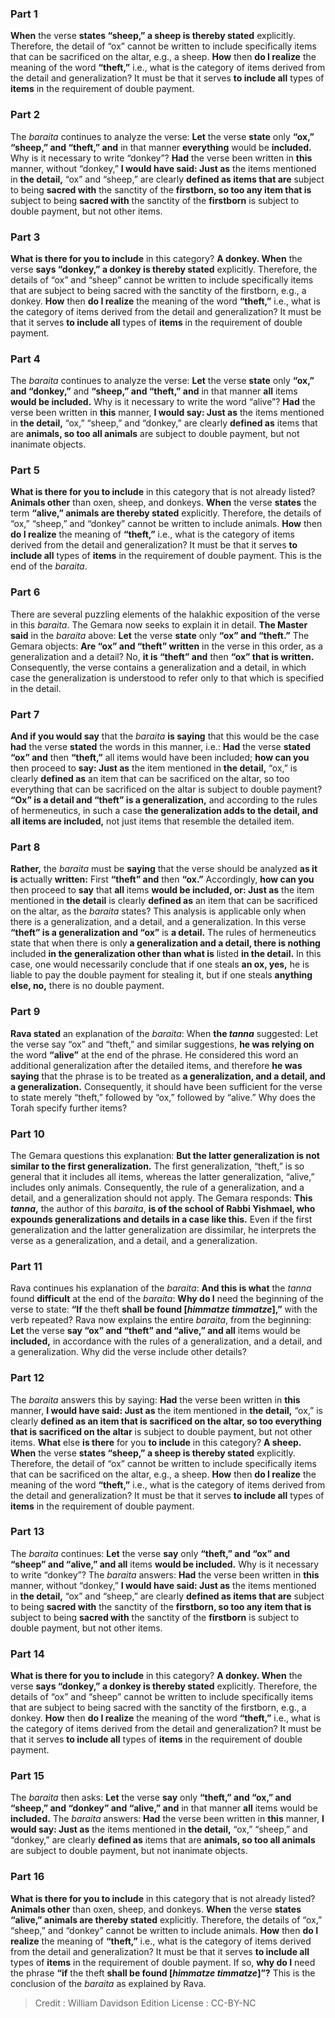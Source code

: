 
### Part 1
<b>When</b> the verse <b>states “sheep,” a sheep is thereby stated</b> explicitly. Therefore, the detail of “ox” cannot be written to include specifically items that can be sacrificed on the altar, e.g., a sheep. <b>How</b> then <b>do I realize</b> the meaning of the word <b>“theft,”</b> i.e., what is the category of items derived from the detail and generalization? It must be that it serves <b>to include all</b> types of <b>items</b> in the requirement of double payment.

### Part 2
The <i>baraita</i> continues to analyze the verse: <b>Let</b> the verse <b>state</b> only <b>“ox,” “sheep,” and “theft,” and</b> in that manner <b>everything</b> would be <b>included.</b> Why is it necessary to write “donkey”? <b>Had</b> the verse been written in <b>this</b> manner, without “donkey,” <b>I would have said: Just as</b> the items mentioned in <b>the detail,</b> “ox” and “sheep,” are clearly <b>defined as items that are</b> subject to being <b>sacred with</b> the sanctity of the <b>firstborn, so too any item that is</b> subject to being <b>sacred with</b> the sanctity of the <b>firstborn</b> is subject to double payment, but not other items.

### Part 3
<b>What is there for you to include</b> in this category? <b>A donkey. When</b> the verse <b>says “donkey,” a donkey is thereby stated</b> explicitly. Therefore, the details of “ox” and “sheep” cannot be written to include specifically items that are subject to being sacred with the sanctity of the firstborn, e.g., a donkey. <b>How</b> then <b>do I realize</b> the meaning of the word <b>“theft,”</b> i.e., what is the category of items derived from the detail and generalization? It must be that it serves <b>to include all</b> types of <b>items</b> in the requirement of double payment.

### Part 4
The <i>baraita</i> continues to analyze the verse: <b>Let</b> the verse <b>state</b> only <b>“ox,” and “donkey,”</b> and <b>“sheep,” and “theft,” and</b> in that manner <b>all</b> items <b>would be included.</b> Why is it necessary to write the word “alive”? <b>Had</b> the verse been written in <b>this</b> manner, <b>I would say: Just as</b> the items mentioned in <b>the detail,</b> “ox,” “sheep,” and “donkey,” are clearly <b>defined as</b> items that are <b>animals, so too all animals</b> are subject to double payment, but not inanimate objects.

### Part 5
<b>What is there for you to include</b> in this category that is not already listed? <b>Animals other</b> than oxen, sheep, and donkeys. <b>When</b> the verse <b>states</b> the term <b>“alive,” animals are thereby stated</b> explicitly. Therefore, the details of “ox,” “sheep,” and “donkey” cannot be written to include animals. <b>How</b> then <b>do I realize</b> the meaning of <b>“theft,”</b> i.e., what is the category of items derived from the detail and generalization? It must be that it serves <b>to include all</b> types of <b>items</b> in the requirement of double payment. This is the end of the <i>baraita</i>.

### Part 6
There are several puzzling elements of the halakhic exposition of the verse in this <i>baraita</i>. The Gemara now seeks to explain it in detail. <b>The Master said</b> in the <i>baraita</i> above: <b>Let</b> the verse <b>state</b> only <b>“ox” and “theft.”</b> The Gemara objects: <b>Are “ox” and “theft” written</b> in the verse in this order, as a generalization and a detail? No, <b>it is “theft” and</b> then <b>“ox” that is written.</b> Consequently, the verse contains a generalization and a detail, in which case the generalization is understood to refer only to that which is specified in the detail.

### Part 7
<b>And if you would say</b> that the <i>baraita</i> <b>is saying</b> that this would be the case <b>had</b> the verse <b>stated</b> the words in this manner, i.e.: <b>Had</b> the verse <b>stated “ox” and</b> then <b>“theft,”</b> all items would have been included; <b>how can you</b> then proceed to <b>say: Just as</b> the item mentioned in <b>the detail,</b> “ox,” is clearly <b>defined as</b> an item that can be sacrificed on the altar, so too everything that can be sacrificed on the altar is subject to double payment? <b>“Ox” is a detail and “theft” is a generalization,</b> and according to the rules of hermeneutics, in such a case <b>the generalization adds to the detail, and all items are included,</b> not just items that resemble the detailed item.

### Part 8
<b>Rather,</b> the <i>baraita</i> must be <b>saying</b> that the verse should be analyzed <b>as it is</b> actually <b>written:</b> First <b>“theft” and</b> then <b>“ox.”</b> Accordingly, <b>how can you</b> then proceed to <b>say</b> that <b>all</b> items <b>would be included, or: Just as</b> the item mentioned in <b>the detail</b> is clearly <b>defined as</b> an item that can be sacrificed on the altar, as the <i>baraita</i> states? This analysis is applicable only when there is a generalization, and a detail, and a generalization. In this verse <b>“theft” is a generalization and “ox”</b> is <b>a detail.</b> The rules of hermeneutics state that when there is only <b>a generalization and a detail, there is nothing</b> included <b>in the generalization other than what is</b> listed <b>in the detail.</b> In this case, one would necessarily conclude that if one steals <b>an ox, yes,</b> he is liable to pay the double payment for stealing it, but if one steals <b>anything else, no,</b> there is no double payment.

### Part 9
<b>Rava stated</b> an explanation of the <i>baraita</i>: When <b>the <i>tanna</i></b> suggested: Let the verse say “ox” and “theft,” and similar suggestions, <b>he was relying on</b> the word <b>“alive”</b> at the end of the phrase. He considered this word an additional generalization after the detailed items, and therefore <b>he was saying</b> that the phrase is to be treated as <b>a generalization, and a detail, and a generalization.</b> Consequently, it should have been sufficient for the verse to state merely “theft,” followed by “ox,” followed by “alive.” Why does the Torah specify further items?

### Part 10
The Gemara questions this explanation: <b>But the latter generalization is not similar to the first generalization.</b> The first generalization, “theft,” is so general that it includes all items, whereas the latter generalization, “alive,” includes only animals. Consequently, the rule of a generalization, and a detail, and a generalization should not apply. The Gemara responds: <b>This <i>tanna</i>,</b> the author of this <i>baraita</i>, <b>is of the school of Rabbi Yishmael, who expounds generalizations and details in a case like this.</b> Even if the first generalization and the latter generalization are dissimilar, he interprets the verse as a generalization, and a detail, and a generalization.

### Part 11
Rava continues his explanation of the <i>baraita</i>: <b>And this is what</b> the <i>tanna</i> found <b>difficult</b> at the end of the <i>baraita</i>: <b>Why do I</b> need the beginning of the verse to state: <b>“If</b> the theft <b>shall be found [<i>himmatze timmatze</i>],”</b> with the verb repeated? Rava now explains the entire <i>baraita</i>, from the beginning: <b>Let</b> the verse <b>say “ox” and “theft” and “alive,” and all</b> items would be <b>included,</b> in accordance with the rules of a generalization, and a detail, and a generalization. Why did the verse include other details?

### Part 12
The <i>baraita</i> answers this by saying: <b>Had</b> the verse been written in <b>this</b> manner, <b>I would have said: Just as</b> the item mentioned in <b>the detail,</b> “ox,” is clearly <b>defined as an item that is sacrificed on the altar, so too everything that is sacrificed on the altar</b> is subject to double payment, but not other items. <b>What</b> else <b>is there</b> for you <b>to include</b> in this category? <b>A sheep. When</b> the verse <b>states “sheep,” a sheep is thereby stated</b> explicitly. Therefore, the detail of “ox” cannot be written to include specifically items that can be sacrificed on the altar, e.g., a sheep. <b>How</b> then <b>do I realize</b> the meaning of the word <b>“theft,”</b> i.e., what is the category of items derived from the detail and generalization? It must be that it serves <b>to include all</b> types of <b>items</b> in the requirement of double payment.

### Part 13
The <i>baraita</i> continues: <b>Let</b> the verse <b>say</b> only <b>“theft,” and “ox” and “sheep” and “alive,” and all</b> items <b>would be included.</b> Why is it necessary to write “donkey”? The <i>baraita</i> answers: <b>Had</b> the verse been written in <b>this</b> manner, without “donkey,” <b>I would have said: Just as</b> the items mentioned in <b>the detail,</b> “ox” and “sheep,” are clearly <b>defined as items that are</b> subject to being <b>sacred with</b> the sanctity of the <b>firstborn, so too any item that is</b> subject to being <b>sacred with</b> the sanctity of the <b>firstborn</b> is subject to double payment, but not other items.

### Part 14
<b>What is there for you to include</b> in this category? <b>A donkey. When</b> the verse <b>says “donkey,” a donkey is thereby stated</b> explicitly. Therefore, the details of “ox” and “sheep” cannot be written to include specifically items that are subject to being sacred with the sanctity of the firstborn, e.g., a donkey. <b>How</b> then <b>do I realize</b> the meaning of the word <b>“theft,”</b> i.e., what is the category of items derived from the detail and generalization? It must be that it serves <b>to include all</b> types of <b>items</b> in the requirement of double payment.

### Part 15
The <i>baraita</i> then asks: <b>Let</b> the verse <b>say</b> only <b>“theft,” and “ox,” and “sheep,” and “donkey” and “alive,” and</b> in that manner <b>all</b> items would be <b>included.</b> The <i>baraita</i> answers: <b>Had</b> the verse been written in <b>this</b> manner, <b>I would say: Just as</b> the items mentioned in <b>the detail,</b> “ox,” “sheep,” and “donkey,” are clearly <b>defined as</b> items that are <b>animals, so too all animals</b> are subject to double payment, but not inanimate objects.

### Part 16
<b>What is there for you to include</b> in this category that is not already listed? <b>Animals other</b> than oxen, sheep, and donkeys. <b>When</b> the verse <b>states “alive,” animals are thereby stated</b> explicitly. Therefore, the details of “ox,” “sheep,” and “donkey” cannot be written to include animals. <b>How</b> then <b>do I realize</b> the meaning of <b>“theft,”</b> i.e., what is the category of items derived from the detail and generalization? It must be that it serves <b>to include all</b> types of <b>items</b> in the requirement of double payment. If so, <b>why do I</b> need the phrase <b>“if</b> the theft <b>shall be found [<i>himmatze timmatze</i>]”?</b> This is the conclusion of the <i>baraita</i> as explained by Rava.

>Credit : William Davidson Edition
>License : CC-BY-NC